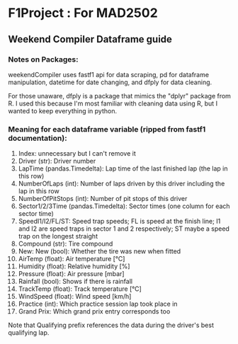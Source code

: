 # F1Project : For MAD2502
## Weekend Compiler Dataframe guide
### Notes on Packages:
weekendCompiler uses fastf1 api for data scraping, pd for dataframe manipulation, datetime for date changing, and dfply for data cleaning.

For those unaware, dfply is a package that mimics the "dplyr" package from R. I used this because I'm most familiar with cleaning data using R, but I wanted to keep everything in python.

### Meaning for each dataframe variable (ripped from fastf1 documentation):
1. Index: unnecessary but I can't remove it
2. Driver (str): Driver number
3. LapTime (pandas.Timedelta): Lap time of the last finished lap (the lap in this row)
4. NumberOfLaps (int): Number of laps driven by this driver including the lap in this row
5. NumberOfPitStops (int): Number of pit stops of this driver
6. Sector1/2/3Time (pandas.Timedelta): Sector times (one column for each sector time)
7. SpeedI1/I2/FL/ST: Speed trap speeds; FL is speed at the finish line; I1 and I2 are speed traps in sector 1 and 2 respectively; ST maybe a speed trap on the longest straight
8. Compound (str): Tire compound
9. New: New (bool): Whether the tire was new when fitted
10. AirTemp (float): Air temperature [°C]
11. Humidity (float): Relative humidity [%]
12. Pressure (float): Air pressure [mbar]
13. Rainfall (bool): Shows if there is rainfall
14. TrackTemp (float): Track temperature [°C]
15. WindSpeed (float): Wind speed [km/h]
16. Practice (int): Which practice session lap took place in
17. Grand Prix: Which grand prix entry corresponds too

Note that Qualifying prefix references the data during the driver's best qualifying lap.

